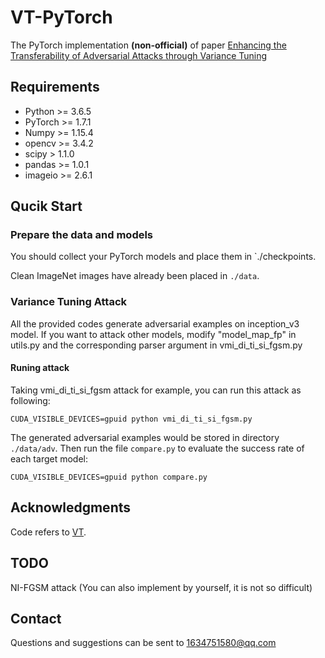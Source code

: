 # VT-PyTorch

The PyTorch implementation **(non-official)** of paper [Enhancing the Transferability of Adversarial Attacks through Variance Tuning](https://arxiv.org/abs/2103.15571)



## Requirements

+ Python >= 3.6.5
+ PyTorch >= 1.7.1
+ Numpy >= 1.15.4
+ opencv >= 3.4.2
+ scipy > 1.1.0
+ pandas >= 1.0.1
+ imageio >= 2.6.1

## Qucik Start

### Prepare the data and models

You should collect your PyTorch models and place them in `./checkpoints.    

Clean ImageNet images have already been placed in `./data`. 

### Variance Tuning Attack

All the provided codes generate adversarial examples on inception_v3 model. If you want to attack other models, modify "model_map_fp" in utils.py and the corresponding parser argument in vmi_di_ti_si_fgsm.py

#### Runing attack

Taking vmi_di_ti_si_fgsm attack for example, you can run this attack as following:

```
CUDA_VISIBLE_DEVICES=gpuid python vmi_di_ti_si_fgsm.py 
```

The generated adversarial examples would be stored in directory `./data/adv`. Then run the file `compare.py` to evaluate the success rate of each target model:

```
CUDA_VISIBLE_DEVICES=gpuid python compare.py
```

## Acknowledgments

Code refers to [VT](https://github.com/JHL-HUST/VT).

## TODO

NI-FGSM attack (You can also implement by yourself, it is not so difficult)

## Contact

Questions and suggestions can be sent to 1634751580@qq.com